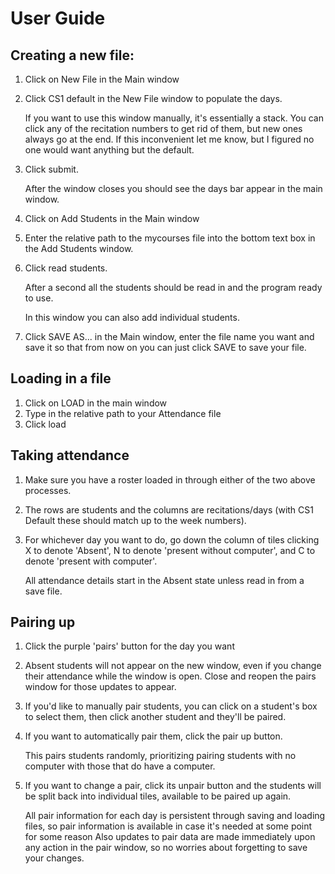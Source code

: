 # User Guide
## Creating a new file:
1. Click on New File in the Main window
2. Click CS1 default in the New File window to populate the days.

   If you want to use this window manually, it's essentially a stack. You can click any of the recitation numbers to get rid of them, but new ones always go at the end. If this inconvenient let me know, but I figured no one would want anything but the default.
3. Click submit.

   After the window closes you should see the days bar appear in the main window.
   
4. Click on Add Students in the Main window
5. Enter the relative path to the mycourses file into the bottom text box in the Add Students window.
6. Click read students.

   After a second all the students should be read in and the program ready to use.
   
   In this window you can also add individual students.
   
7. Click SAVE AS... in the Main window, enter the file name you want and save it so that from now on you can just click SAVE to save your file.

## Loading in a file
1. Click on LOAD in the main window
2. Type in the relative path to your Attendance file
3. Click load

## Taking attendance
1. Make sure you have a roster loaded in through either of the two above processes.
2. The rows are students and the columns are recitations/days (with CS1 Default these should match up to the week numbers).
3. For whichever day you want to do, go down the column of tiles clicking X to denote 'Absent', N to denote 'present without computer', and C to denote 'present with computer'.
   
   All attendance details start in the Absent state unless read in from a save file.
   
## Pairing up
1. Click the purple 'pairs' button for the day you want
2. Absent students will not appear on the new window, even if you change their attendance while the window is open. Close and reopen the pairs window for those updates to appear.
3. If you'd like to manually pair students, you can click on a student's box to select them, then click another student and they'll be paired.
4. If you want to automatically pair them, click the pair up button.

   This pairs students randomly, prioritizing pairing students with no computer with those that do have a computer.
   
5. If you want to change a pair, click its unpair button and the students will be split back into individual tiles, available to be paired up again.
  
   All pair information for each day is persistent through saving and loading files, so pair information is available in case it's needed at some point for some reason
   Also updates to pair data are made immediately upon any action in the pair window, so no worries about forgetting to save your changes.

